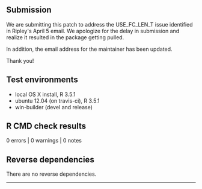 ## Submission

We are submitting this patch to address the USE_FC_LEN_T issue identified in Ripley's April 5 email. We apologize for the delay in submission and realize it resulted in the package getting pulled.

In addition, the email address for the maintainer has been updated. 

Thank you!

## Test environments
* local OS X install, R 3.5.1
* ubuntu 12.04 (on travis-ci), R 3.5.1
* win-builder (devel and release)

## R CMD check results

0 errors | 0 warnings | 0 notes

## Reverse dependencies

There are no reverse dependencies.

---

